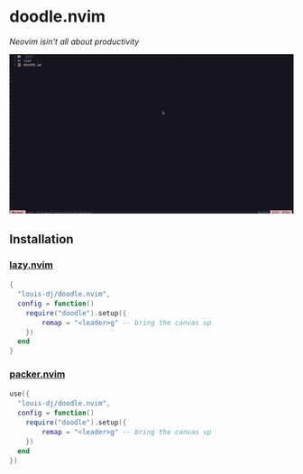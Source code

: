 # doodle.nvim

_Neovim isin't all about productivity_

![gif demo](doodle.gif)

## Installation

### [lazy.nvim](https://github.com/folke/lazy.nvim)

```lua
{
  "louis-dj/doodle.nvim",
  config = function()
    require("doodle").setup({
        remap = "<leader>g" -- bring the canvas up
    })
  end
}
```


### [packer.nvim](https://github.com/wbthomason/packer.nvim)

```lua
use({
  "louis-dj/doodle.nvim",
  config = function()
    require("doodle").setup({
        remap = "<leader>g" -- bring the canvas up
    })
  end
})
```

